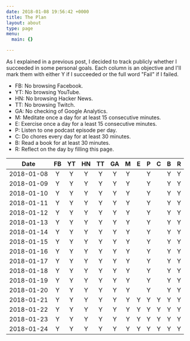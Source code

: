 ```yaml
---
date: 2018-01-08 19:56:42 +0000
title: The Plan
layout: about
type: page
menu:
  main: {}

---
```

As I explained in a previous post, I decided to track publicly whether I succeeded in some personal goals. Each column is an objective and I'll mark them with either Y if I succeeded or the full word "Fail" if I failed.

* FB: No browsing Facebook.
* YT: No browsing YouTube.
* HN: No browsing Hacker News.
* TT: No browsing Twitch.
* GA: No checking of Google Analytics.
* M: Meditate once a day for at least 15 consecutive minutes.
* E: Exercise once a day for a least 15 consecutive minutes.
* P: Listen to one podcast episode per day.
* C: Do chores every day for at least 30 minutes.
* B: Read a book for at least 30 minutes.
* R: Reflect on the day by filling this page.


| Date | FB | YT | HN | TT | GA | M | E | P | C | B | R |
|:-:|:-:|:-:|:-:|:-:|:-:|:-:|:-:|:-:|:-:|:-:|:-:|
| 2018-01-08 | Y | Y | Y | Y | Y | Y |   | Y |   | Y | Y |
| 2018-01-09 | Y | Y | Y | Y | Y | Y |   | Y |   | Y | Y |
| 2018-01-10 | Y | Y | Y | Y | Y | Y |   | Y |   | Y | Y |
| 2018-01-11 | Y | Y | Y | Y | Y | Y |   | Y |   | Y | Y |
| 2018-01-12 | Y | Y | Y | Y | Y | Y |   | Y |   | Y | Y |
| 2018-01-13 | Y | Y | Y | Y | Y | Y |   | Y |   | Y | Y |
| 2018-01-14 | Y | Y | Y | Y | Y | Y |   | Y |   | Y | Y |
| 2018-01-15 | Y | Y | Y | Y | Y | Y |   | Y |   | Y | Y |
| 2018-01-16 | Y | Y | Y | Y | Y | Y |   | Y |   | Y | Y |
| 2018-01-17 | Y | Y | Y | Y | Y | Y |   | Y |   | Y | Y |
| 2018-01-18 | Y | Y | Y | Y | Y | Y |   | Y |   | Y | Y |
| 2018-01-19 | Y | Y | Y | Y | Y | Y |   | Y |   | Y | Y |
| 2018-01-20 | Y | Y | Y | Y | Y | Y |   | Y |   | Y | Y |
| 2018-01-21 | Y | Y | Y | Y | Y | Y | Y | Y | Y | Y | Y |
| 2018-01-22 | Y | Y | Y | Y | Y | Y | Y | Y | Y | Y | Y |
| 2018-01-23 | Y | Y | Y | Y | Y | Y | Y | Y | Y | Y | Y |
| 2018-01-24 | Y | Y | Y | Y | Y | Y | Y | Y | Y | Y | Y |